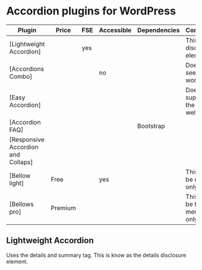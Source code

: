 # Accordion plugins for WordPress

| Plugin                             | Price   | FSE | Accessible | Dependencies | Comments                        |
| ---------------------------------- | ------- | --- | ---------- | ------------ | ------------------------------- |
| [Lightweight Accordion]            |         | yes |            |              | This is a disclosure element    |
| [Accordions Combo]                 |         |     | no         |              | Doesn't seem to work            |
| [Easy Accordion]                   |         |     |            |              | Doesn't support the editor well |
| [Accordion FAQ]                    |         |     |            | Bootstrap    |                                 |
| [Responsive Accordion and Collaps] |         |     |
| [Bellow light]                     | Free    |     | yes        |              | This may be menus only          |
| [Bellows pro]                      | Premium |     |            |              | This might be for menus only    |

## Lightweight Accordion

Uses the details and summary tag. This is know as the details disclosure
element.

